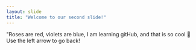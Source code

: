 ```yaml
---
layout: slide
title: "Welcome to our second slide!"
---
```

"Roses are red, violets are blue, I am learning gitHub, and that is so cool 🙂
Use the left arrow to go back!
